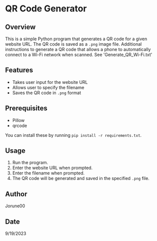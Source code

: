 # QR Code Generator

## Overview
This is a simple Python program that generates a QR code for a given website URL. The QR code is saved as a `.png` image file. Additional instructions to generate a QR code that allows a phone to automatically connect to a Wi-Fi network when scanned. See 'Generate_QR_Wi-Fi.txt'

## Features
- Takes user input for the website URL
- Allows user to specify the filename
- Saves the QR code in `.png` format

## Prerequisites
- Pillow
- qrcode

You can install these by running `pip install -r requirements.txt`.

## Usage
1. Run the program.
2. Enter the website URL when prompted.
3. Enter the filename when prompted.
4. The QR code will be generated and saved in the specified `.png` file.

## Author
Jorune00

## Date
9/19/2023

